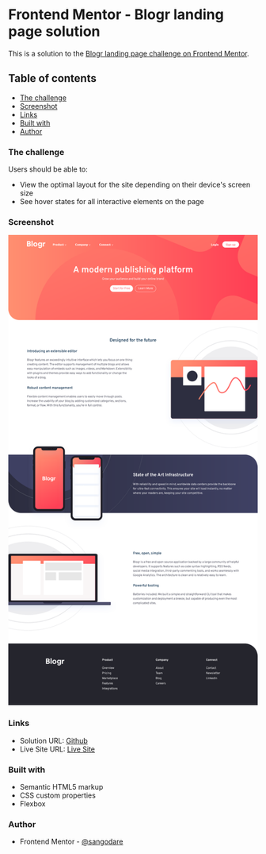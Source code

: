 # Frontend Mentor - Blogr landing page solution

This is a solution to the [Blogr landing page challenge on Frontend Mentor](https://www.frontendmentor.io/challenges/blogr-landing-page-EX2RLAApP).

## Table of contents

- [The challenge](#the-challenge)
- [Screenshot](#screenshot)
- [Links](#links)
- [Built with](#built-with)
- [Author](#author)

### The challenge

Users should be able to:

- View the optimal layout for the site depending on their device's screen size
- See hover states for all interactive elements on the page

### Screenshot

![](images/blogr.png)


### Links

- Solution URL: [Github](https://github.com/sangodare/blogr-landing-page.git)
- Live Site URL: [Live Site](https://blogrlandingpagebytoyeeb.netlify.app)

### Built with

- Semantic HTML5 markup
- CSS custom properties
- Flexbox

### Author

- Frontend Mentor - [@sangodare](https://www.frontendmentor.io/profile/sangodare)

